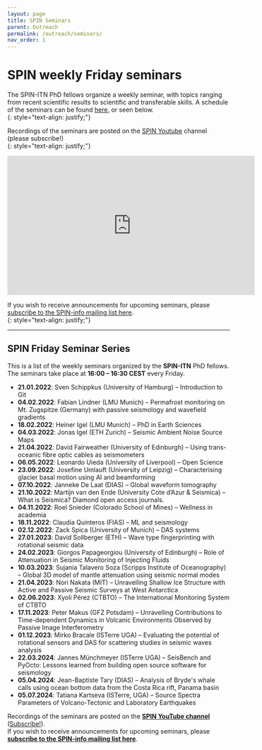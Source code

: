 ```yaml
---
layout: page
title: SPIN Seminars 
parent: Outreach 
permalink: /outreach/seminars/
nav_order: 1
---
```


# SPIN weekly Friday seminars

The SPIN-ITN PhD fellows organize a weekly seminar, with topics ranging from recent scientific results to scientific and transferable skills. A schedule of the seminars can be found [here](https://docs.google.com/document/d/1RG_EKlTnwqeV1ovWvbaG3KaZY_bVY0-tuwZmxSet3Pg/edit?usp=sharing), or seen below.  
{: style="text-align: justify;"}

Recordings of the seminars are posted on the [SPIN Youtube](https://www.youtube.com/@spin-itn) channel (please subscribe!)  
{: style="text-align: justify;"}

<iframe width="560" height="315" src="https://www.youtube.com/embed/videoseries?list=PLPtuMAD7dea-ge50y8EwAQqJ0yq9gfFvk" title="YouTube video player" frameborder="0" allow="accelerometer; autoplay; clipboard-write; encrypted-media; gyroscope; picture-in-picture" allowfullscreen></iframe>

If you wish to receive announcements for upcoming seminars, please [subscribe to the SPIN-info mailing list here](https://mailman.rrz.uni-hamburg.de/mailman/listinfo/spin-info).  
{: style="text-align: justify;"}

---

## SPIN Friday Seminar Series

This is a list of the weekly seminars organized by the **SPIN-ITN** PhD fellows. The seminars take place at **16:00 – 16:30 CEST** every Friday.  

<ul>
  <li><strong>21.01.2022</strong>: Sven Schippkus (University of Hamburg) – Introduction to Git</li>
  <li><strong>04.02.2022</strong>: Fabian Lindner (LMU Munich) – Permafrost monitoring on Mt. Zugspitze (Germany) with passive seismology and wavefield gradients</li>
  <li><strong>18.02.2022</strong>: Heiner Igel (LMU Munich) – PhD in Earth Sciences</li>
  <li><strong>04.03.2022</strong>: Jonas Igel (ETH Zurich) – Seismic Ambient Noise Source Maps</li>
  <li><strong>21.04.2022</strong>: David Fairweather (University of Edinburgh) – Using trans-oceanic fibre optic cables as seismometers</li>
  <li><strong>06.05.2022</strong>: Leonardo Uieda (University of Liverpool) – Open Science</li>
  <li><strong>23.09.2022</strong>: Josefine Umlauft (University of Leipzig) – Characterising glacier basal motion using AI and beamforming</li>
  <li><strong>07.10.2022</strong>: Janneke De Laat (DIAS) – Global waveform tomography</li>
  <li><strong>21.10.2022</strong>: Martijn van den Ende (University Cote d’Azur & Seismica) – What is Seismica? Diamond open access journals.</li>
  <li><strong>04.11.2022</strong>: Roel Snieder (Colorado School of Mines) – Wellness in academia</li>
  <li><strong>18.11.2022</strong>: Claudia Quinteros (FIAS) – ML and seismology</li>
  <li><strong>02.12.2022</strong>: Zack Spica (University of Munich) – DAS systems</li>
  <li><strong>27.01.2023</strong>: David Sollberger (ETH) – Wave type fingerprinting with rotational seismic data</li>
  <li><strong>24.02.2023</strong>: Giorgos Papageorgiou (University of Edinburgh) – Role of Attenuation in Seismic Monitoring of Injecting Fluids</li>
  <li><strong>10.03.2023</strong>: Sujania Talavero Soza (Scripps Institute of Oceanography) – Global 3D model of mantle attenuation using seismic normal modes</li>
  <li><strong>21.04.2023</strong>: Nori Nakata (MIT) – Unravelling Shallow Ice Structure with Active and Passive Seismic Surveys at West Antarctica</li>
  <li><strong>02.06.2023</strong>: Xyoli Pérez (CTBTO) – The International Monitoring System of CTBTO</li>
  <li><strong>17.11.2023</strong>: Peter Makus (GFZ Potsdam) – Unravelling Contributions to Time-dependent Dynamics in Volcanic Environments Observed by Passive Image Interferometry</li>
  <li><strong>01.12.2023</strong>: Mirko Bracale (ISTerre UGA) – Evaluating the potential of rotational sensors and DAS for scattering studies in seismic waves analysis</li>
  <li><strong>22.03.2024</strong>: Jannes Münchmeyer (ISTerre UGA) – SeisBench and PyOcto: Lessons learned from building open source software for seismology</li>
  <li><strong>05.04.2024</strong>: Jean-Baptiste Tary (DIAS) – Analysis of Bryde's whale calls using ocean bottom data from the Costa Rica rift, Panama basin</li>
  <li><strong>05.07.2024</strong>: Tatiana Kartseva (ISTerre, UGA) – Source Spectra Parameters of Volcano-Tectonic and Laboratory Earthquakes</li>
</ul>

Recordings of the seminars are posted on the <a href="https://www.youtube.com/@spin-itn" target="_blank"><strong>SPIN YouTube channel</strong></a> (<a href="https://www.youtube.com/@spin-itn?sub_confirmation=1" target="_blank">Subscribe!</a>).  
If you wish to receive announcements for upcoming seminars, please <a href="https://mailman.rrz.uni-hamburg.de/mailman/listinfo/spin-info" target="_blank"><strong>subscribe to the SPIN-info mailing list here</strong></a>.

